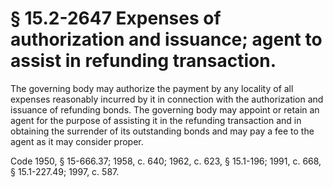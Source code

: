 # § 15.2-2647 Expenses of authorization and issuance; agent to assist in refunding transaction.

<p>The governing body may authorize the payment by any locality of all expenses reasonably incurred by it in connection with the authorization and issuance of refunding bonds. The governing body may appoint or retain an agent for the purpose of assisting it in the refunding transaction and in obtaining the surrender of its outstanding bonds and may pay a fee to the agent as it may consider proper.</p><p>Code 1950, § 15-666.37; 1958, c. 640; 1962, c. 623, § 15.1-196; 1991, c. 668, § 15.1-227.49; 1997, c. 587.</p>